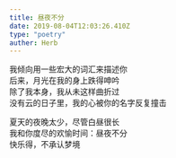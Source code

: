 ```yaml
---  
title: 昼夜不分  
date: 2019-08-04T12:03:26.410Z  
type: "poetry"  
auther: Herb   
---  
```

我倾向用一些宏大的词汇来描述你  
后来，月光在我的身上跌得呻吟  
除了我本身，我从未这样曲折过  
没有云的日子里，我的心被你的名字反复撞击  

夏天的夜晚太少，尽管白昼很长  
我和你度尽的欢愉时间：昼夜不分  
快乐得，不承认梦境  
